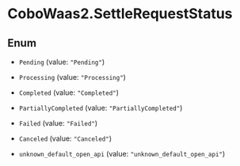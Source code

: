 # CoboWaas2.SettleRequestStatus

## Enum


* `Pending` (value: `"Pending"`)

* `Processing` (value: `"Processing"`)

* `Completed` (value: `"Completed"`)

* `PartiallyCompleted` (value: `"PartiallyCompleted"`)

* `Failed` (value: `"Failed"`)

* `Canceled` (value: `"Canceled"`)

* `unknown_default_open_api` (value: `"unknown_default_open_api"`)


